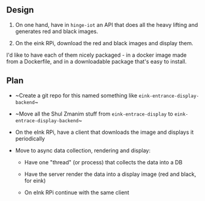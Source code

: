 ## Design

1. On one hand, have in `hinge-iot` an API that does all the heavy lifting
   and generates red and black images.

2. On the eink RPi, download the red and black images and display them.

I'd like to have each of them nicely packaged - in a docker image made from a
Dockerfile, and in a downloadable package that's easy to install.

## Plan

* ~Create a git repo for this named something like `eink-entrance-display-backend`~

* ~Move all the Shul Zmanim stuff from `eink-entrace-display` to `eink-entrace-display-backend`~

* On the eInk RPi, have a client that downloads the image and displays it periodically

* Move to async data collection, rendering and display:

    * Have one "thread" (or process) that collects the data into a DB

    * Have the server render the data into a display image (red and black, for eink)

    * On eInk RPi continue with the same client